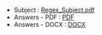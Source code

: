 - Subject : [Regex_Subject.pdf](Regex_Subject.pdf)
- Answers - PDF : [PDF](regex_exam.pdf)
- Answers - DOCX : [DOCX](regex_exam.docx)
